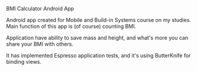 <p>BMI Calculator Android App</p>

Android app created for Mobile and Build-in Systems course on my studies.
Main function of this app is (of course) counting BMI.

Application have ability to save mass and height, and what's more you can share your BMI with others.

It has implemented Espresso application tests, and it's using ButterKnife for binding views.
